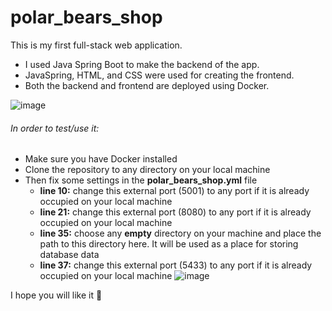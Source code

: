 # polar_bears_shop
This is my first full-stack web application.

- I used Java Spring Boot to make the backend of the app. 
- JavaSpring, HTML, and CSS were used for creating the frontend.
- Both the backend and frontend are deployed using Docker.

![image](https://user-images.githubusercontent.com/88388315/196340509-ce1e0c9c-7fc7-4505-bd45-9e9979a15ed8.png)

###### In order to test/use it:
- Make sure you have Docker installed
- Clone the repository to any directory on your local machine
- Then fix some settings in the **polar_bears_shop.yml** file
  - **line 10:** change this external port (5001) to any port if it is already occupied on your local machine
  - **line 21:** change this external port (8080) to any port if it is already occupied on your local machine
  - **line 35:** choose any **empty** directory on your machine and place the path to this directory here. It will be used as a place for storing database data
  - **line 37:** change this external port (5433) to any port if it is already occupied on your local machine
![image](https://user-images.githubusercontent.com/88388315/198826899-fcec1960-2478-47e1-9b60-95810e141915.png)

I hope you will like it 🙂
